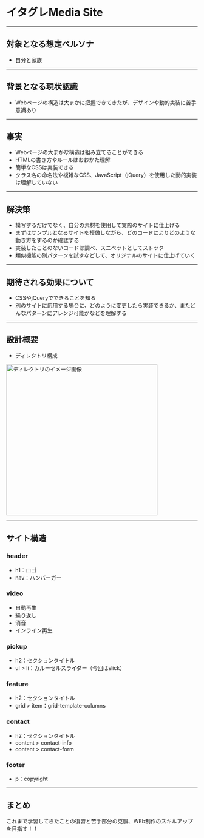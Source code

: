 # イタグレMedia Site

---
## 対象となる想定ペルソナ
- 自分と家族
---
## 背景となる現状認識
- Webページの構造は大まかに把握できてきたが、デザインや動的実装に苦手意識あり
---
## 事実 
- Webページの大まかな構造は組み立てることができる
- HTMLの書き方やルールはおおかた理解
- 簡単なCSSは実装できる
- クラス名の命名法や複雑なCSS、JavaScript（jQuery）を使用した動的実装は理解していない
---
## 解決策
- 模写するだけでなく、自分の素材を使用して実際のサイトに仕上げる
- まずはサンプルとなるサイトを模倣しながら、どのコードによりどのような動き方をするのか確認する
- 実装したことのないコードは調べ、スニペットとしてストック
- 類似機能の別パターンを試すなどして、オリジナルのサイトに仕上げていく
---
## 期待される効果について
- CSSやjQueryでできることを知る
- 別のサイトに応用する場合に、どのように変更したら実装できるか、またどんなパターンにアレンジ可能かなどを理解する
---
## 設計概要
- ディレクトリ構成
<img width="398" alt="ディレクトリのイメージ画像" src="https://user-images.githubusercontent.com/86139603/160216281-98fd4c61-19c5-4582-a5a5-1779990cd6be.png">

--- 
## サイト構造
### header
- h1：ロゴ
- nav：ハンバーガー
### video
- 自動再生
- 繰り返し
- 消音
- インライン再生
### pickup
- h2：セクションタイトル
- ul > li：カルーセルスライダー（今回はslick）
### feature
- h2：セクションタイトル
- grid > item：grid-template-columns
### contact
- h2：セクションタイトル
- content > contact-info
- content > contact-form
### footer
- p：copyright
---
## まとめ
これまで学習してきたことの復習と苦手部分の克服、WEb制作のスキルアップを目指す！！
